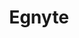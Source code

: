 ---
blog: https://egnyte.com/blog
facebook: https://facebook.com/Egnyte
instagram: https://instagram.com/egnyte_inc
linkedin: https://linkedin.com/company/egnyte
logohandle: egnyte
sort: egnyte
title: Egnyte
twitter: https://x.com/Egnyte
website: https://www.egnyte.com/
youtube: https://youtube.com/user/egnyte
---